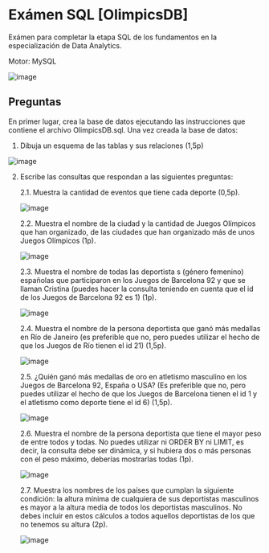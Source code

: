 # Exámen SQL [OlimpicsDB]
Exámen para completar la etapa SQL de los fundamentos en la especialización de Data Analytics.

Motor: MySQL

![image](https://github.com/user-attachments/assets/a7acdb8c-2c22-44ac-a8f6-403975622215)

## Preguntas

En primer lugar, crea la base de datos ejecutando las instrucciones que contiene el archivo OlimpicsDB.sql. 
Una vez creada la base de datos:

1. Dibuja un esquema de las tablas y sus relaciones (1,5p)

![image](https://github.com/user-attachments/assets/779810c6-1309-4486-8e07-23b9e3a6edd4)

2. Escribe las consultas que respondan a las siguientes preguntas:

   2.1. Muestra la cantidad de eventos que tiene cada deporte (0,5p).

    ![image](https://github.com/user-attachments/assets/ae288332-3d1d-433d-90cd-4034630c6a5d)
   
   2.2. Muestra el nombre de la ciudad y la cantidad de Juegos Olímpicos que han organizado, de las ciudades que han organizado más de unos Juegos Olímpicos (1p).

    ![image](https://github.com/user-attachments/assets/8b5a92aa-db17-45ed-b200-a31b496f3754)

   2.3. Muestra el nombre de todas las deportista	s (género femenino) españolas que participaron en los Juegos de Barcelona 92 y que se llaman Cristina (puedes hacer la consulta teniendo en cuenta que el id de los Juegos de Barcelona 92 es 1) (1p).

    ![image](https://github.com/user-attachments/assets/da311d04-f57a-4301-98b5-e46a7f38a86d)

   2.4. Muestra el nombre de la persona deportista que ganó más medallas en Río de Janeiro (es preferible que no, pero puedes utilizar el hecho de que los Juegos de Río tienen el id 21) (1,5p).

    ![image](https://github.com/user-attachments/assets/fbcfd121-2ad1-4a1d-86b6-8230493c64ac)
  
   2.5. ¿Quién ganó más medallas de oro en atletismo masculino en los Juegos de Barcelona 92, España o USA? (Es preferible que no, pero puedes utilizar el hecho de que los Juegos de Barcelona tienen el id 1 y el atletismo como deporte tiene el id 6) (1,5p).

    ![image](https://github.com/user-attachments/assets/4bc27e85-23fa-47b6-8496-46dade277a61)
  
   2.6. Muestra el nombre de la persona deportista que tiene el mayor peso de entre todos y todas. No puedes utilizar ni ORDER BY ni LIMIT, es decir, la consulta debe ser dinámica, y si hubiera dos o más personas con el peso máximo, deberías mostrarlas todas (1p).

    ![image](https://github.com/user-attachments/assets/c5fc0dd8-afe3-4e4e-8a44-3ab6c4a41e5e)
  
   2.7. Muestra los nombres de los países que cumplan la siguiente condición: la altura mínima de cualquiera de sus deportistas masculinos es mayor a la altura media de todos los deportistas masculinos. No debes incluir en estos cálculos a todos aquellos deportistas de los que no tenemos su altura (2p).

    ![image](https://github.com/user-attachments/assets/fe5f980a-09cc-46b5-ad77-9984d5192acd)
